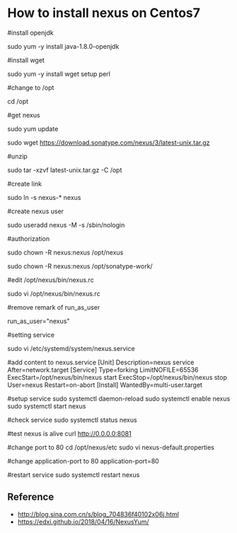 # How to install nexus on Centos7

#install openjdk

sudo yum -y install java-1.8.0-openjdk

#install wget

sudo yum -y install wget setup perl

#change to /opt

cd /opt

#get nexus

sudo yum update

sudo wget https://download.sonatype.com/nexus/3/latest-unix.tar.gz

#unzip

sudo tar -xzvf latest-unix.tar.gz -C /opt

#create link

sudo ln -s nexus-* nexus

#create nexus user

sudo useradd nexus -M -s /sbin/nologin

#authorization

sudo chown -R nexus:nexus /opt/nexus

sudo chown -R nexus:nexus /opt/sonatype-work/

#edit /opt/nexus/bin/nexus.rc

sudo vi /opt/nexus/bin/nexus.rc

#remove remark of run_as_user

run_as_user="nexus"

#setting service

sudo vi /etc/systemd/system/nexus.service

#add content to nexus.service
[Unit]
Description=nexus service
After=network.target
[Service]
Type=forking
LimitNOFILE=65536
ExecStart=/opt/nexus/bin/nexus start
ExecStop=/opt/nexus/bin/nexus stop
User=nexus
Restart=on-abort
[Install]
WantedBy=multi-user.target

#setup service
sudo systemctl daemon-reload
sudo systemctl enable nexus
sudo systemctl start nexus

#check service
sudo systemctl status nexus

#test nexus is alive
curl http://0.0.0.0:8081

#change port to 80
cd /opt/nexus/etc
sudo vi nexus-default.properties

#change application-port to 80
application-port=80

#restart service
sudo systemctl restart nexus

## Reference 
* http://blog.sina.com.cn/s/blog_704836f40102x06j.html
* https://edxi.github.io/2018/04/16/NexusYum/
